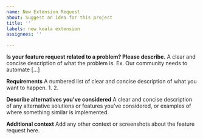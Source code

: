 ```yaml
---
name: New Extension Request
about: Suggest an idea for this project
title: ''
labels: new koala extension
assignees: ''

---
```


**Is your feature request related to a problem? Please describe.**
A clear and concise description of what the problem is. Ex. Our community needs to automate [...]

**Requirements**
A numbered list of clear and concise description of what you want to happen.
1. 
2. 

**Describe alternatives you've considered**
A clear and concise description of any alternative solutions or features you've considered, or examples of where something similar is implemented.

**Additional context**
Add any other context or screenshots about the feature request here.
